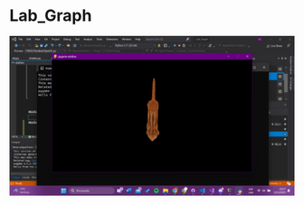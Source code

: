 # Lab_Graph
![Image text](https://github.com/Wachuuu15/Lab_Graph/blob/OGL1-3D-Models-%26-Transforms/Captura%20de%20pantalla%20(2463).png)
